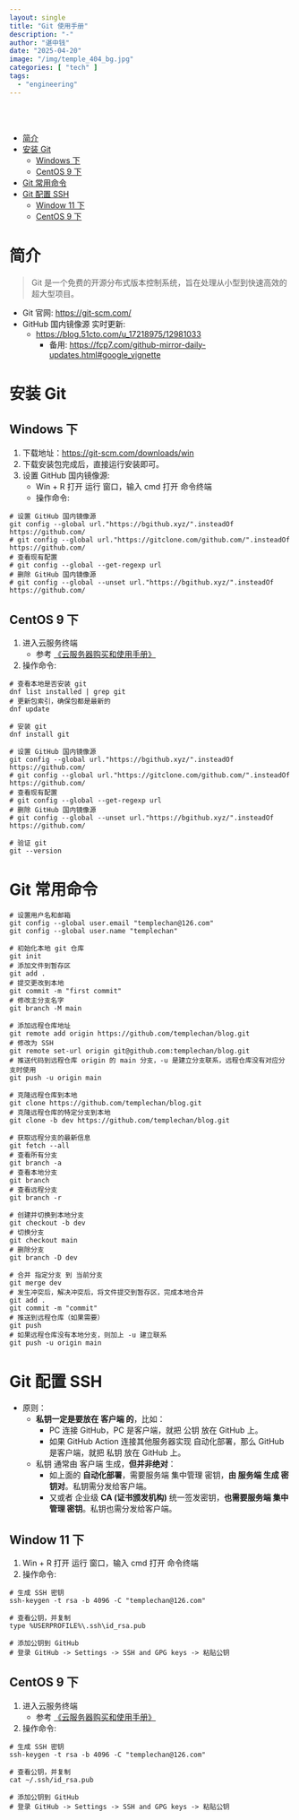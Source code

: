 ```yaml
---
layout: single
title: "Git 使用手册"
description: "-"
author: "谌中钱"
date: "2025-04-20"
image: "/img/temple_404_bg.jpg"
categories: [ "tech" ]
tags:
  - "engineering"
---
```


<br />
<br />

<!-- @import "[TOC]" {cmd="toc" depthFrom=1 depthTo=6} -->

<!-- code_chunk_output -->

- [简介](#简介)
- [安装 Git](#安装-git)
  - [Windows 下](#windows-下)
  - [CentOS 9 下](#centos-9-下)
- [Git 常用命令](#git-常用命令)
- [Git 配置 SSH](#git-配置-ssh)
  - [Window 11 下](#window-11-下)
  - [CentOS 9 下](#centos-9-下-1)

<!-- /code_chunk_output -->

# 简介

> Git 是一个免费的开源分布式版本控制系统，旨在处理从小型到快速高效的超大型项目。

- Git 官网: <https://git-scm.com/>
- GitHub 国内镜像源 实时更新:
    - <https://blog.51cto.com/u_17218975/12981033>
        - 备用: <https://fcp7.com/github-mirror-daily-updates.html#google_vignette>

# 安装 Git

## Windows 下

1. 下载地址：<https://git-scm.com/downloads/win>
2. 下载安装包完成后，直接运行安装即可。
3. 设置 GitHub 国内镜像源:
   - Win + R 打开 运行 窗口，输入 cmd 打开 命令终端
   - 操作命令:

```shell
# 设置 GitHub 国内镜像源
git config --global url."https://bgithub.xyz/".insteadOf https://github.com/
# git config --global url."https://gitclone.com/github.com/".insteadOf https://github.com/
# 查看现有配置
# git config --global --get-regexp url
# 删除 GitHub 国内镜像源
# git config --global --unset url."https://bgithub.xyz/".insteadOf https://github.com/
```

## CentOS 9 下

1. 进入云服务终端
    - 参考 [《云服务器购买和使用手册》](https://blog.climbtw.com/post/cloud_server_manual/)
2. 操作命令:

```shell
# 查看本地是否安装 git
dnf list installed | grep git
# 更新包索引，确保包都是最新的
dnf update

# 安装 git
dnf install git

# 设置 GitHub 国内镜像源
git config --global url."https://bgithub.xyz/".insteadOf https://github.com/
# git config --global url."https://gitclone.com/github.com/".insteadOf https://github.com/
# 查看现有配置
# git config --global --get-regexp url
# 删除 GitHub 国内镜像源
# git config --global --unset url."https://bgithub.xyz/".insteadOf https://github.com/

# 验证 git
git --version
```

# Git 常用命令

```shell
# 设置用户名和邮箱
git config --global user.email "templechan@126.com"
git config --global user.name "templechan"

# 初始化本地 git 仓库
git init
# 添加文件到暂存区
git add .
# 提交更改到本地
git commit -m "first commit"
# 修改主分支名字
git branch -M main

# 添加远程仓库地址
git remote add origin https://github.com/templechan/blog.git
# 修改为 SSH
git remote set-url origin git@github.com:templechan/blog.git
# 推送代码到远程仓库 origin 的 main 分支，-u 是建立分支联系，远程仓库没有对应分支时使用
git push -u origin main

# 克隆远程仓库到本地
git clone https://github.com/templechan/blog.git
# 克隆远程仓库的特定分支到本地
git clone -b dev https://github.com/templechan/blog.git

# 获取远程分支的最新信息
git fetch --all
# 查看所有分支
git branch -a
# 查看本地分支
git branch
# 查看远程分支
git branch -r

# 创建并切换到本地分支
git checkout -b dev
# 切换分支
git checkout main
# 删除分支
git branch -D dev

# 合并 指定分支 到 当前分支
git merge dev
# 发生冲突后，解决冲突后，将文件提交到暂存区，完成本地合并
git add .
git commit -m "commit"
# 推送到远程仓库（如果需要）
git push
# 如果远程仓库没有本地分支，则加上 -u 建立联系
git push -u origin main
```

# Git 配置 SSH

- 原则：
    - **私钥一定是要放在 客户端 的**，比如：
        - PC 连接 GitHub，PC 是客户端，就把 公钥 放在 GitHub 上。
        - 如果 GitHub Action 连接其他服务器实现 自动化部署，那么 GitHub 是客户端，就把 私钥 放在 GitHub 上。
    - 私钥 通常由 客户端 生成，**但并非绝对**：
        - 如上面的 **自动化部署**，需要服务端 集中管理 密钥，**由 服务端 生成 密钥对**。私钥需分发给客户端。
        - 又或者 企业级 **CA (证书颁发机构)** 统一签发密钥，**也需要服务端 集中管理 密钥**。私钥也需分发给客户端。

## Window 11 下

1. Win + R 打开 运行 窗口，输入 cmd 打开 命令终端
2. 操作命令:

```shell
# 生成 SSH 密钥
ssh-keygen -t rsa -b 4096 -C "templechan@126.com"

# 查看公钥，并复制
type %USERPROFILE%\.ssh\id_rsa.pub

# ‌添加公钥到 GitHub
# 登录 GitHub -> Settings -> SSH and GPG keys -> 粘贴公钥
```

## CentOS 9 下

1. 进入云服务终端
    - 参考 [《云服务器购买和使用手册》](https://blog.climbtw.com/post/cloud_server_manual/)
2. 操作命令:

```shell
# 生成 SSH 密钥
ssh-keygen -t rsa -b 4096 -C "templechan@126.com"

# 查看公钥，并复制
cat ~/.ssh/id_rsa.pub

# ‌添加公钥到 GitHub
# 登录 GitHub -> Settings -> SSH and GPG keys -> 粘贴公钥
```
